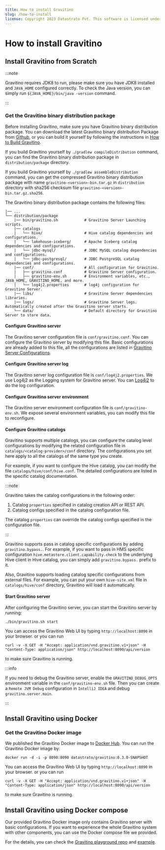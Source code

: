 ```yaml
---
title: How to install Gravitino
slug: /how-to-install
license: Copyright 2023 Datastrato Pvt. This software is licensed under the Apache License version 2.
---
```


# How to install Gravitino

## Install Gravitino from Scratch

:::note

Gravitino requires JDK8 to run, please make sure you have JDK8 installed and `JAVA_HOME` 
configured correctly. To check the Java version, you can simply run `${JAVA_HOME}/bin/java -version` command.

:::

### Get the Gravitino binary distribution package

Before installing Gravitino, make sure you have Gravitino binary distribution package. You can
download the latest Gravitino binary distribution Package from [Github](https://github.com/datastrato/gravitino/releases),
or you can build it yourself by following the instructions in [How to Build Gravitino](./how-to-build.md).

If you build Gravitino yourself by `./gradlew compileDistribution` command, you can find the 
Gravitino binary distribution package in `distribution/package` directory.

If you build Gravitino yourself by `./gradlew assembleDistribution` command, you can get the 
compressed Gravitino binary distribution package with name `gravitino-<version>-bin.tar.gz` in 
`distribution` directory with sha256 checksum file `gravitino-<version>-bin.tar.gz.sha256`.

The Gravitino binary distribution package contains the following files:

```text
|── ...
└── distribution/package
    |── bin/gravitino.sh            # Gravitino Server Launching scripts.
    |── catalogs
    |   └── hive/                   # Hive catalog dependencies and configurations.
    |   └── lakehouse-iceberg/      # Apache Iceberg catalog dependencies and configurations.
    |   └── jdbc-mysql/             # JDBC MySQL catalog dependencies and configurations.
    |   └── jdbc-postgresql/        # JDBC PostgreSQL catalog dependencies and configurations.
    |── conf/                       # All configuration for Gravitino.
    |   ├── gravitino.conf          # Gravitino Server configuration.
    |   ├── gravitino-env.sh        # Environment variables, etc., JAVA_HOME, GRAVITINO_HOME, and more.
    |   └── log4j2.properties       # log4j configuration for Gravitino Server.
    |── libs/                       # Gravitino Server dependencies libraries.
    |── logs/                       # Gravitino Server logs. Automatically created after the Gravitino server starts.
    └── data/                       # Default directory for Gravitino Server to store data.
```

#### Configure Gravitino server

The Gravitino server configuration file is `conf/gravitino.conf`. You can configure the Gravitino 
server by modifying this file. Basic configurations are already added to this file, all the 
configurations are listed in [Gravitino Server Configurations](./gravitino-server-config.md).

#### Configure Gravitino server log

The Gravitino server log configuration file is `conf/log4j2.properties`. We use Log4j2 as the 
Logging system for Gravitino server. You can [Log4j2](https://logging.apache.org/log4j/2.x/) to 
do the log configuration.

#### Configure Gravitino server environment

The Gravitino server environment configuration file is `conf/gravitino-env.sh`. We expose 
several environment variables, you can modify this file to reconfigure.


#### Configure Gravitino catalogs

Gravitino supports multiple catalogs, you can configure the catalog level configurations by 
modifying the related configuration file in `catalogs/<catalog-provider>/conf` directory. The 
configurations you set here apply to all the catalogs of the same type you create.

For example, if you want to configure the Hive catalog, you can modify the file 
`catalogs/hive/conf/hive.conf`. The detailed configurations are listed in the specific catalog 
documentation.

:::note

Gravitino takes the catalog configurations in the following order:

1. Catalog `properties` specified in catalog creation API or REST API.
2. Catalog configs specified in the catalog configuration file.

The catalog `properties` can override the catalog configs specified in the configuration file.

:::

Gravitino supports pass in catalog specific configurations by adding `gravitino.bypass.`. For 
example, if you want to pass in HMS specific configuration 
`hive.metastore.client.capability.check` to the underlying Hive client in Hive catalog, you can 
simply add `gravitino.bypass.` prefix to it.

Also, Gravitino supports loading catalog specific configurations from external files. For example, 
you can put your own `hive-site.xml` file in `catalogs/hive/conf` directory, Gravitino will load 
it automatically.

#### Start Gravitino server

After configuring the Gravitino server, you can start the Gravitino server by running:

```shell
./bin/gravitino.sh start
```

You can access the Gravitino Web UI by typing `http://localhost:8090` in your browser. or you 
can run

```shell
curl -v -X GET -H "Accept: application/vnd.gravitino.v1+json" -H "Content-Type: application/json" http://localhost:8090/api/version
```

to make sure Gravitino is running.

:::info

If you need to debug the Gravitino server, enable the `GRAVITINO_DEBUG_OPTS` environment
variable in the `conf/gravitino-env.sh` file. Then you can create a `Remote JVM Debug`
configuration in `IntelliJ IDEA` and debug `gravitino.server.main`.

:::

## Install Gravitino using Docker

### Get the Gravitino Docker image

We published the Gravitino Docker image to [Docker Hub](https://hub.docker.com/r/datastrato/gravitino/tags). 
You can run the Gravitino Docker image by:

```shell
docker run -d -i -p 8090:8090 datastrato/gravitino:0.3.0-SNAPSHOT
```

You can access the Gravitino Web UI by typing `http://localhost:8090` in your browser. or you
can run

```shell
curl -v -X GET -H "Accept: application/vnd.gravitino.v1+json" -H "Content-Type: application/json" http://localhost:8090/api/version
```

to make sure Gravitino is running.

## Install Gravitino using Docker compose

Our provided Gravitino Docker image only contains Gravitino server with basic configurations. If 
you want to experience the whole Gravitino system with other components, you can use the Docker 
compose file we provided.

For the details, you can check the 
[Gravitino playground repo](https://github.com/datastrato/gravitino-playground) and [example](xxx).
